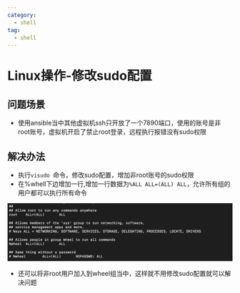 ```yaml
---
category:
  - shell
tag:
  - shell
---
```

# Linux操作-修改sudo配置

## 问题场景

- 使用ansible当中其他虚拟机ssh只开放了一个7890端口，使用的账号是非root账号，虚拟机开启了禁止root登录，远程执行报错没有sudo权限

## 解决办法

- 执行`visudo `命令，修改sudo配置，增加非root账号的sudo权限
- 在%whell下边增加一行,增加一行数据为`%ALL ALL=(ALL) ALL`，允许所有组的用户都可以执行所有命令

![image-20240407002744364](images/image-20240407002744364.png)

- 还可以将非root用户加入到wheel组当中，这样就不用修改sudo配置就可以解决问题
